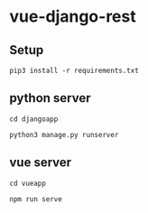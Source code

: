 # vue-django-rest

## Setup
`pip3 install -r requirements.txt`

## python server
`cd djangoapp`

`python3 manage.py runserver`

## vue server
`cd vueapp`

`npm run serve`